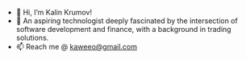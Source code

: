 - 👋 Hi, I’m Kalin Krumov!
- 👀 An aspiring technologist deeply fascinated by the intersection of software development and finance, with a background in trading solutions.
- 📫 Reach me @ kaweeo@gmail.com

<!---
kaweeo/kaweeo is a ✨ special ✨ repository because its `README.md` (this file) appears on your GitHub profile.
You can click the Preview link to take a look at your changes.
--->
